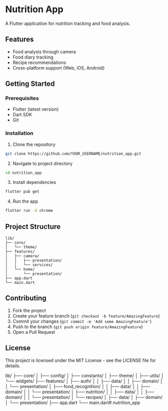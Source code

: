 # Nutrition App

A Flutter application for nutrition tracking and food analysis.

## Features

- Food analysis through camera
- Food diary tracking
- Recipe recommendations
- Cross-platform support (Web, iOS, Android)

## Getting Started

### Prerequisites

- Flutter (latest version)
- Dart SDK
- Git

### Installation

1. Clone the repository
```bash
git clone https://github.com/YOUR_USERNAME/nutrition_app.git
```

2. Navigate to project directory
```bash
cd nutrition_app
```

3. Install dependencies
```bash
flutter pub get
```

4. Run the app
```bash
flutter run -d chrome
```

## Project Structure

```
lib/
├── core/
│   └── theme/
├── features/
│   ├── camera/
│   │   ├── presentation/
│   │   └── services/
│   └── home/
│       └── presentation/
├── app.dart
└── main.dart
```

## Contributing

1. Fork the project
2. Create your feature branch (`git checkout -b feature/AmazingFeature`)
3. Commit your changes (`git commit -m 'Add some AmazingFeature'`)
4. Push to the branch (`git push origin feature/AmazingFeature`)
5. Open a Pull Request

## License

This project is licensed under the MIT License - see the LICENSE file for details.



lib/
├── core/
│   ├── config/
│   ├── constants/
│   ├── theme/
│   ├── utils/
│   └── widgets/
├── features/
│   ├── auth/
│   │   ├── data/
│   │   ├── domain/
│   │   └── presentation/
│   ├── food_recognition/
│   │   ├── data/
│   │   ├── domain/
│   │   └── presentation/
│   ├── nutrition/
│   │   ├── data/
│   │   ├── domain/
│   │   └── presentation/
│   └── recipes/
│       ├── data/
│       ├── domain/
│       └── presentation/
├── app.dart
└── main.dart# nutrition_app

